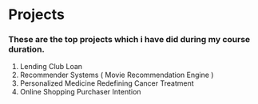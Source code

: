 # Projects

### These are the top projects which i have did during my course duration.
1. Lending Club Loan
2. Recommender Systems ( Movie Recommendation Engine )
3. Personalized Medicine Redefining Cancer Treatment
4. Online Shopping Purchaser Intention
